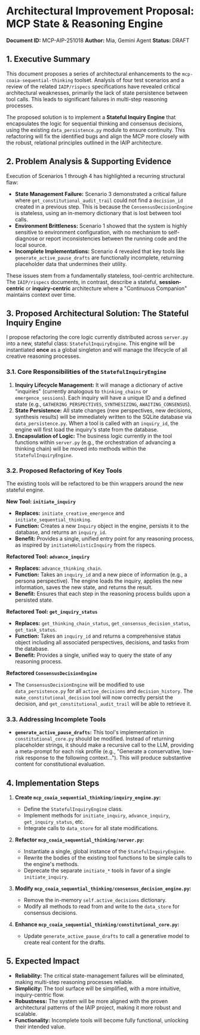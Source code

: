 # Architectural Improvement Proposal: MCP State & Reasoning Engine

**Document ID:** MCP-AIP-251018
**Author:** Mia, Gemini Agent
**Status:** DRAFT

## 1. Executive Summary

This document proposes a series of architectural enhancements to the `mcp-coaia-sequential-thinking` toolset. Analysis of four test scenarios and a review of the related `IAIP/rispecs` specifications have revealed critical architectural weaknesses, primarily the lack of state persistence between tool calls. This leads to significant failures in multi-step reasoning processes.

The proposed solution is to implement a **Stateful Inquiry Engine** that encapsulates the logic for sequential thinking and consensus decisions, using the existing `data_persistence.py` module to ensure continuity. This refactoring will fix the identified bugs and align the MCP more closely with the robust, relational principles outlined in the IAIP architecture.

## 2. Problem Analysis & Supporting Evidence

Execution of Scenarios 1 through 4 has highlighted a recurring structural flaw:

*   **State Management Failure:** Scenario 3 demonstrated a critical failure where `get_constitutional_audit_trail` could not find a `decision_id` created in a previous step. This is because the `ConsensusDecisionEngine` is stateless, using an in-memory dictionary that is lost between tool calls.
*   **Environment Brittleness:** Scenario 1 showed that the system is highly sensitive to environment configuration, with no mechanism to self-diagnose or report inconsistencies between the running code and the local source.
*   **Incomplete Implementations:** Scenario 4 revealed that key tools like `generate_active_pause_drafts` are functionally incomplete, returning placeholder data that undermines their utility.

These issues stem from a fundamentally stateless, tool-centric architecture. The `IAIP/rispecs` documents, in contrast, describe a stateful, **session-centric** or **inquiry-centric** architecture where a "Continuous Companion" maintains context over time.

## 3. Proposed Architectural Solution: The Stateful Inquiry Engine

I propose refactoring the core logic currently distributed across `server.py` into a new, stateful class: `StatefulInquiryEngine`. This engine will be instantiated **once** as a global singleton and will manage the lifecycle of all creative reasoning processes.

### 3.1. Core Responsibilities of the `StatefulInquiryEngine`

1.  **Inquiry Lifecycle Management:** It will manage a dictionary of active "inquiries" (currently analogous to `thinking_chains` or `emergence_sessions`). Each inquiry will have a unique ID and a defined state (e.g., `GATHERING_PERSPECTIVES`, `SYNTHESIZING`, `AWAITING_CONSENSUS`).
2.  **State Persistence:** All state changes (new perspectives, new decisions, synthesis results) will be immediately written to the SQLite database via `data_persistence.py`. When a tool is called with an `inquiry_id`, the engine will first load the inquiry's state from the database.
3.  **Encapsulation of Logic:** The business logic currently in the tool functions within `server.py` (e.g., the orchestration of advancing a thinking chain) will be moved into methods within the `StatefulInquiryEngine`.

### 3.2. Proposed Refactoring of Key Tools

The existing tools will be refactored to be thin wrappers around the new stateful engine.

**New Tool: `initiate_inquiry`**
*   **Replaces:** `initiate_creative_emergence` and `initiate_sequential_thinking`.
*   **Function:** Creates a new `Inquiry` object in the engine, persists it to the database, and returns an `inquiry_id`.
*   **Benefit:** Provides a single, unified entry point for any reasoning process, as inspired by `initiateHolisticInquiry` from the rispecs.

**Refactored Tool: `advance_inquiry`**
*   **Replaces:** `advance_thinking_chain`.
*   **Function:** Takes an `inquiry_id` and a new piece of information (e.g., a persona perspective). The engine loads the inquiry, applies the new information, saves the new state, and returns the result.
*   **Benefit:** Ensures that each step in the reasoning process builds upon a persisted state.

**Refactored Tool: `get_inquiry_status`**
*   **Replaces:** `get_thinking_chain_status`, `get_consensus_decision_status`, `get_task_status`.
*   **Function:** Takes an `inquiry_id` and returns a comprehensive status object including all associated perspectives, decisions, and tasks from the database.
*   **Benefit:** Provides a single, unified way to query the state of any reasoning process.

**Refactored `ConsensusDecisionEngine`**
*   The `ConsensusDecisionEngine` will be modified to use `data_persistence.py` for all `active_decisions` and `decision_history`. The `make_constitutional_decision` tool will now correctly persist the decision, and `get_constitutional_audit_trail` will be able to retrieve it.

### 3.3. Addressing Incomplete Tools

*   **`generate_active_pause_drafts`:** This tool's implementation in `constitutional_core.py` should be modified. Instead of returning placeholder strings, it should make a recursive call to the LLM, providing a meta-prompt for each risk profile (e.g., "Generate a conservative, low-risk response to the following context..."). This will produce substantive content for constitutional evaluation.

## 4. Implementation Steps

1.  **Create `mcp_coaia_sequential_thinking/inquiry_engine.py`:**
    *   Define the `StatefulInquiryEngine` class.
    *   Implement methods for `initiate_inquiry`, `advance_inquiry`, `get_inquiry_status`, etc.
    *   Integrate calls to `data_store` for all state modifications.

2.  **Refactor `mcp_coaia_sequential_thinking/server.py`:**
    *   Instantiate a single, global instance of the `StatefulInquiryEngine`.
    *   Rewrite the bodies of the existing tool functions to be simple calls to the engine's methods.
    *   Deprecate the separate `initiate_*` tools in favor of a single `initiate_inquiry`.

3.  **Modify `mcp_coaia_sequential_thinking/consensus_decision_engine.py`:**
    *   Remove the in-memory `self.active_decisions` dictionary.
    *   Modify all methods to read from and write to the `data_store` for consensus decisions.

4.  **Enhance `mcp_coaia_sequential_thinking/constitutional_core.py`:**
    *   Update `generate_active_pause_drafts` to call a generative model to create real content for the drafts.

## 5. Expected Impact

*   **Reliability:** The critical state-management failures will be eliminated, making multi-step reasoning processes reliable.
*   **Simplicity:** The tool surface will be simplified, with a more intuitive, inquiry-centric flow.
*   **Robustness:** The system will be more aligned with the proven architectural patterns of the IAIP project, making it more robust and scalable.
*   **Functionality:** Incomplete tools will become fully functional, unlocking their intended value.
